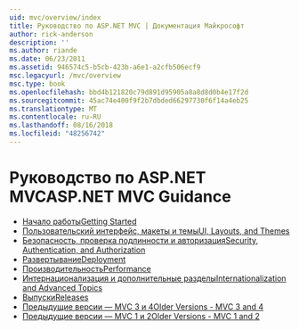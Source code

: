 ```yaml
---
uid: mvc/overview/index
title: Руководство по ASP.NET MVC | Документация Майкрософт
author: rick-anderson
description: ''
ms.author: riande
ms.date: 06/23/2011
ms.assetid: 946574c5-b5cb-423b-a6e1-a2cfb506ecf9
msc.legacyurl: /mvc/overview
msc.type: book
ms.openlocfilehash: bbd4b121820c79d891d95905a8a8d8d0b4e17f2d
ms.sourcegitcommit: 45ac74e400f9f2b7dbded66297730f6f14a4eb25
ms.translationtype: MT
ms.contentlocale: ru-RU
ms.lasthandoff: 08/16/2018
ms.locfileid: "48256742"
---
```

<a name="aspnet-mvc-guidance"></a><span data-ttu-id="fb07d-102">Руководство по ASP.NET MVC</span><span class="sxs-lookup"><span data-stu-id="fb07d-102">ASP.NET MVC Guidance</span></span>
====================
- [<span data-ttu-id="fb07d-103">Начало работы</span><span class="sxs-lookup"><span data-stu-id="fb07d-103">Getting Started</span></span>](getting-started/index.md)
- [<span data-ttu-id="fb07d-104">Пользовательский интерфейс, макеты и темы</span><span class="sxs-lookup"><span data-stu-id="fb07d-104">UI, Layouts, and Themes</span></span>](views/index.md)
- [<span data-ttu-id="fb07d-105">Безопасность, проверка подлинности и авторизация</span><span class="sxs-lookup"><span data-stu-id="fb07d-105">Security, Authentication, and Authorization</span></span>](security/index.md)
- [<span data-ttu-id="fb07d-106">Развертывание</span><span class="sxs-lookup"><span data-stu-id="fb07d-106">Deployment</span></span>](deployment/index.md)
- [<span data-ttu-id="fb07d-107">Производительность</span><span class="sxs-lookup"><span data-stu-id="fb07d-107">Performance</span></span>](performance/index.md)
- [<span data-ttu-id="fb07d-108">Интернационализация и дополнительные разделы</span><span class="sxs-lookup"><span data-stu-id="fb07d-108">Internationalization and Advanced Topics</span></span>](advanced/index.md)
- [<span data-ttu-id="fb07d-109">Выпуски</span><span class="sxs-lookup"><span data-stu-id="fb07d-109">Releases</span></span>](releases/index.md)
- [<span data-ttu-id="fb07d-110">Предыдущие версии — MVC 3 и 4</span><span class="sxs-lookup"><span data-stu-id="fb07d-110">Older Versions - MVC 3 and 4</span></span>](older-versions/index.md)
- [<span data-ttu-id="fb07d-111">Предыдущие версии — MVC 1 и 2</span><span class="sxs-lookup"><span data-stu-id="fb07d-111">Older Versions - MVC 1 and 2</span></span>](older-versions-1/index.md)
